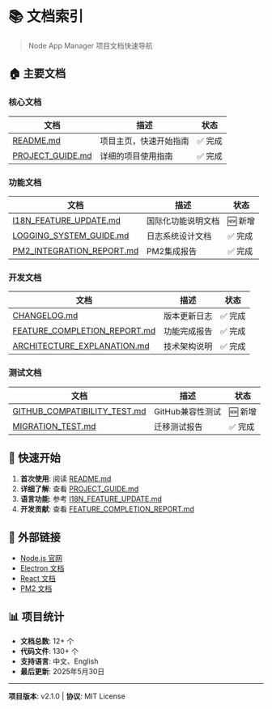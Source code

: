 # 📚 文档索引

> Node App Manager 项目文档快速导航

## 🏠 主要文档

### 核心文档
| 文档 | 描述 | 状态 |
|------|------|------|
| [README.md](./README.md) | 项目主页，快速开始指南 | ✅ 完成 |
| [PROJECT_GUIDE.md](./PROJECT_GUIDE.md) | 详细的项目使用指南 | ✅ 完成 |

### 功能文档
| 文档 | 描述 | 状态 |
|------|------|------|
| [I18N_FEATURE_UPDATE.md](./I18N_FEATURE_UPDATE.md) | 国际化功能说明文档 | 🆕 新增 |
| [LOGGING_SYSTEM_GUIDE.md](./LOGGING_SYSTEM_GUIDE.md) | 日志系统设计文档 | ✅ 完成 |
| [PM2_INTEGRATION_REPORT.md](./PM2_INTEGRATION_REPORT.md) | PM2集成报告 | ✅ 完成 |

### 开发文档
| 文档 | 描述 | 状态 |
|------|------|------|
| [CHANGELOG.md](./CHANGELOG.md) | 版本更新日志 | ✅ 完成 |
| [FEATURE_COMPLETION_REPORT.md](./FEATURE_COMPLETION_REPORT.md) | 功能完成报告 | ✅ 完成 |
| [ARCHITECTURE_EXPLANATION.md](./ARCHITECTURE_EXPLANATION.md) | 技术架构说明 | ✅ 完成 |

### 测试文档
| 文档 | 描述 | 状态 |
|------|------|------|
| [GITHUB_COMPATIBILITY_TEST.md](./GITHUB_COMPATIBILITY_TEST.md) | GitHub兼容性测试 | 🆕 新增 |
| [MIGRATION_TEST.md](./MIGRATION_TEST.md) | 迁移测试报告 | ✅ 完成 |

## 🚀 快速开始

1. **首次使用**: 阅读 [README.md](./README.md)
2. **详细了解**: 查看 [PROJECT_GUIDE.md](./PROJECT_GUIDE.md)
3. **语言功能**: 参考 [I18N_FEATURE_UPDATE.md](./I18N_FEATURE_UPDATE.md)
4. **开发贡献**: 查看 [FEATURE_COMPLETION_REPORT.md](./FEATURE_COMPLETION_REPORT.md)

## 🔗 外部链接

- [Node.js 官网](https://nodejs.org/)
- [Electron 文档](https://www.electronjs.org/docs)
- [React 文档](https://react.dev/)
- [PM2 文档](https://pm2.keymetrics.io/docs/)

## 📊 项目统计

- **文档总数**: 12+ 个
- **代码文件**: 130+ 个
- **支持语言**: 中文、English
- **最后更新**: 2025年5月30日

---

**项目版本**: v2.1.0 | **协议**: MIT License
